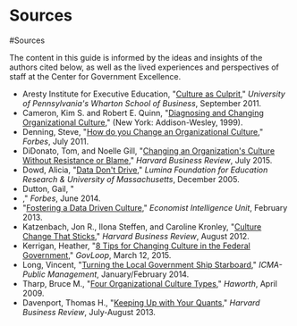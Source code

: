 # Sources

\#Sources

The content in this guide is informed by the ideas and insights of the authors cited below, as well as the lived experiences and perspectives of staff at the Center for Government Excellence.

* Aresty Institute for Executive Education, "[Culture as Culprit](http://executiveeducation.wharton.upenn.edu/thought-leadership/wharton-at-work/2011/09/four-steps-culture-change)," _University of Pennsylvania's Wharton School of Business_, September 2011.
* Cameron, Kim S. and Robert E. Quinn, "[Diagnosing and Changing Organizational Culture](http://www.researchgate.net/file.PostFileLoader.html?id=559077c25e9d9768f68b4570\&assetKey=AS%3A271750183489537%401441801700739)," (New York: Addison-Wesley, 1999).
* Denning, Steve, "[How do you Change an Organizational Culture](http://www.forbes.com/sites/stevedenning/2011/07/23/how-do-you-change-an-organizational-culture/)," _Forbes_, July 2011.
* DiDonato, Tom, and Noelle Gill, "[Changing an Organization's Culture Without Resistance or Blame](https://hbr.org/2015/07/changing-an-organizations-culture-without-resistance-or-blame)," _Harvard Business Review_, July 2015.
* Dowd, Alicia, "[Data Don't Drive](https://www.luminafoundation.org/files/publications/datadontdrive2005.pdf)," _Lumina Foundation for Education Research & University of Massachusetts_, December 2005.
* Dutton, Gail, "
* ," _Forbes_, June 2014.
* "[Fostering a Data Driven Culture](http://www.economistinsights.com/technology-innovation/analysis/fostering-data-driven-culture)," _Economist Intelligence Unit_, February 2013.
* Katzenbach, Jon R., Ilona Steffen, and Caroline Kronley, "[Culture Change That Sticks](https://hbr.org/2012/07/cultural-change-that-sticks)," _Harvard Business Review_, August 2012.
* Kerrigan, Heather, "[8 Tips for Changing Culture in the Federal Government](https://www.govloop.com/community/blog/8-tips-culture-change/)," _GovLoop_, March 12, 2015.
* Long, Vincent, "[Turning the Local Government Ship Starboard](https://cms.leoncountyfl.gov/Portals/0/county_admin/Published%20Articles/PMStarboardArticleVL.pdf)," _ICMA-Public Management_, January/February 2014.
* Tharp, Bruce M., "[Four Organizational Culture Types](http://www.canfieldco.com/uploads/Four_Organizational_Culture_Types.pdf)," _Haworth_, April 2009.
* Davenport, Thomas H., "[Keeping Up with Your Quants](https://hbr.org/2013/07/keep-up-with-your-quants)," _Harvard Business Review_, July-August 2013.
